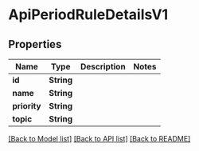 # ApiPeriodRuleDetailsV1

## Properties

Name | Type | Description | Notes
------------ | ------------- | ------------- | -------------
**id** | **String** |  |
**name** | **String** |  |
**priority** | **String** |  |
**topic** | **String** |  |

[[Back to Model list]](./README.md#documentation-for-models) [[Back to API list]](./README.md#documentation-for-api-endpoints) [[Back to README]](../README.md)
